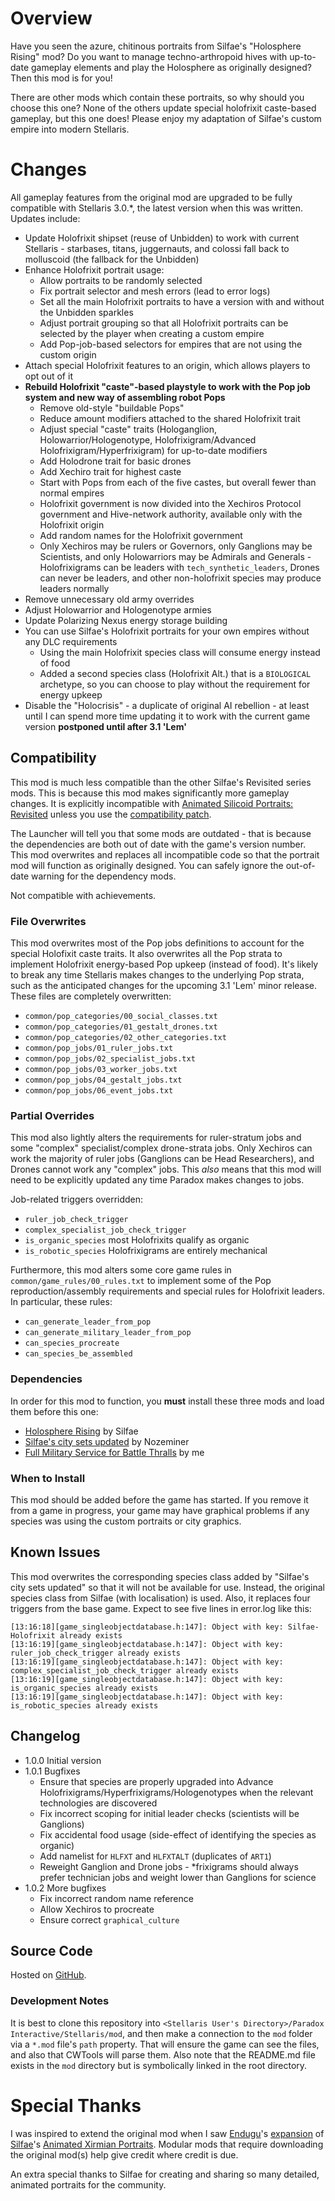 # Overview

Have you seen the azure, chitinous portraits from Silfae's "Holosphere Rising" mod?  Do you want to manage techno-arthropoid hives with up-to-date gameplay elements and play the Holosphere as originally designed?  Then this mod is for you!

There are other mods which contain these portraits, so why should you choose this one?  None of the others update special holofrixit caste-based gameplay, but this one does!  Please enjoy my adaptation of Silfae's custom empire into modern Stellaris.

# Changes

All gameplay features from the original mod are upgraded to be fully compatible with Stellaris 3.0.*, the latest version when this was written.  Updates include:

* Update Holofrixit shipset (reuse of Unbidden) to work with current Stellaris - starbases, titans, juggernauts, and colossi fall back to molluscoid (the fallback for the Unbidden)
* Enhance Holofrixit portrait usage:
    * Allow portraits to be randomly selected
    * Fix portrait selector and mesh errors (lead to error logs)
    * Set all the main Holofrixit portraits to have a version with and without the Unbidden sparkles
    * Adjust portrait grouping so that all Holofrixit portraits can be selected by the player when creating a custom empire
    * Add Pop-job-based selectors for empires that are not using the custom origin
* Attach special Holofrixit features to an origin, which allows players to opt out of it
* **Rebuild Holofrixit "caste"-based playstyle to work with the Pop job system and new way of assembling robot Pops**
    * Remove old-style "buildable Pops"
    * Reduce amount modifiers attached to the shared Holofrixit trait
    * Adjust special "caste" traits (Hologanglion, Holowarrior/Hologenotype, Holofrixigram/Advanced Holofrixigram/Hyperfrixigram) for up-to-date modifiers
    * Add Holodrone trait for basic drones
    * Add Xechiro trait for highest caste
    * Start with Pops from each of the five castes, but overall fewer than normal empires
    * Holofrixit government is now divided into the Xechiros Protocol government and Hive-network authority, available only with the Holofrixit origin
    * Add random names for the Holofrixit government
    * Only Xechiros may be rulers or Governors, only Ganglions may be Scientists, and only Holowarriors may be Admirals and Generals - Holofrixigrams can be leaders with `tech_synthetic_leaders`, Drones can never be leaders, and other non-holofrixit species may produce leaders normally
* Remove unnecessary old army overrides
* Adjust Holowarrior and Hologenotype armies
* Update Polarizing Nexus energy storage building
* You can use Silfae's Holofrixit portraits for your own empires without any DLC requirements
    * Using the main Holofrixit species class will consume energy instead of food
    * Added a second species class (Holofrixit Alt.) that is a `BIOLOGICAL` archetype, so you can choose to play without the requirement for energy upkeep
* Disable the "Holocrisis" - a duplicate of original AI rebellion - at least until I can spend more time updating it to work with the current game version **postponed until after 3.1 'Lem'**

## Compatibility

This mod is much less compatible than the other Silfae's Revisited series mods.  This is because this mod makes significantly more gameplay changes.  It is explicitly incompatible with [Animated Silicoid Portraits: Revisited](https://steamcommunity.com/sharedfiles/filedetails/?id=2579736379) unless you use the [compatibility patch](https://steamcommunity.com/sharedfiles/filedetails/?id=2596642632).

The Launcher will tell you that some mods are outdated - that is because the dependencies are both out of date with the game's version number.  This mod overwrites and replaces all incompatible code so that the portrait mod will function as originally designed.  You can safely ignore the out-of-date warning for the dependency mods.

Not compatible with achievements.

### File Overwrites

This mod overwrites most of the Pop jobs definitions to account for the special Holofixit caste traits.  It also overwrites all the Pop strata to implement Holofrixit energy-based Pop upkeep (instead of food).  It's likely to break any time Stellaris makes changes to the underlying Pop strata, such as the anticipated changes for the upcoming 3.1 'Lem' minor release.  These files are completely overwritten:

* `common/pop_categories/00_social_classes.txt`
* `common/pop_categories/01_gestalt_drones.txt`
* `common/pop_categories/02_other_categories.txt`
* `common/pop_jobs/01_ruler_jobs.txt`
* `common/pop_jobs/02_specialist_jobs.txt`
* `common/pop_jobs/03_worker_jobs.txt`
* `common/pop_jobs/04_gestalt_jobs.txt`
* `common/pop_jobs/06_event_jobs.txt`

### Partial Overrides

This mod also lightly alters the requirements for ruler-stratum jobs and some "complex" specialist/complex drone-strata jobs.  Only Xechiros can work the majority of ruler jobs (Ganglions can be Head Researchers), and Drones cannot work any "complex" jobs.  This _also_ means that this mod will need to be explicitly updated any time Paradox makes changes to jobs.

Job-related triggers overridden:

* `ruler_job_check_trigger`
* `complex_specialist_job_check_trigger`
* `is_organic_species` most Holofrixits qualify as organic
* `is_robotic_species` Holofrixigrams are entirely mechanical

Furthermore, this mod alters some core game rules in `common/game_rules/00_rules.txt` to implement some of the Pop reproduction/assembly requirements and special rules for Holofrixit leaders.  In particular, these rules:

* `can_generate_leader_from_pop`
* `can_generate_military_leader_from_pop`
* `can_species_procreate`
* `can_species_be_assembled`

### Dependencies

In order for this mod to function, you **must** install these three mods and load them before this one:

* [Holosphere Rising](https://steamcommunity.com/sharedfiles/filedetails/?id=868965217) by Silfae
* [Silfae's city sets updated](https://steamcommunity.com/sharedfiles/filedetails/?id=2247427791) by Nozeminer
* [Full Military Service for Battle Thralls](https://steamcommunity.com/sharedfiles/filedetails/?id=2496357447) by me

### When to Install

This mod should be added before the game has started.  If you remove it from a game in progress, your game may have graphical problems if any species was using the custom portraits or city graphics.

## Known Issues

This mod overwrites the corresponding species class added by "Silfae's city sets updated" so that it will not be available for use.  Instead, the original species class from Silfae (with localisation) is used.  Also, it replaces four triggers from the base game.  Expect to see five lines in error.log like this:

```
[13:16:18][game_singleobjectdatabase.h:147]: Object with key: Silfae-Holofrixit already exists
[13:16:19][game_singleobjectdatabase.h:147]: Object with key: ruler_job_check_trigger already exists
[13:16:19][game_singleobjectdatabase.h:147]: Object with key: complex_specialist_job_check_trigger already exists
[13:16:19][game_singleobjectdatabase.h:147]: Object with key: is_organic_species already exists
[13:16:19][game_singleobjectdatabase.h:147]: Object with key: is_robotic_species already exists
```

## Changelog

* 1.0.0 Initial version
* 1.0.1 Bugfixes
    * Ensure that species are properly upgraded into Advance Holofrixigrams/Hyperfrixigrams/Hologenotypes when the relevant technologies are discovered
    * Fix incorrect scoping for initial leader checks (scientists will be Ganglions)
    * Fix accidental food usage (side-effect of identifying the species as organic)
    * Add namelist for `HLFXT` and `HLFXTALT` (duplicates of `ART1`)
    * Reweight Ganglion and Drone jobs - *frixigrams should always prefer technician jobs and weight lower than Ganglions for science
* 1.0.2 More bugfixes
    * Fix incorrect random name reference
    * Allow Xechiros to procreate
    * Ensure correct `graphical_culture`

## Source Code

Hosted on [GitHub](https://github.com/corsairmarks/holosphere_rising_revisited).

### Development Notes

It is best to clone this repository into `<Stellaris User's Directory>/Paradox Interactive/Stellaris/mod`, and then make a connection to the `mod` folder via a `*.mod` file's `path` property.  That will ensure the game can see the files, and also that CWTools will parse them.  Also note that the README.md file exists in the `mod` directory but is symbolically linked in the root directory.

# Special Thanks

I was inspired to extend the original mod when I saw [Endugu](https://steamcommunity.com/profiles/76561198037630876/myworkshopfiles/)'s [expansion](https://steamcommunity.com/sharedfiles/filedetails/?id=1584824947) of [Silfae](https://steamcommunity.com/profiles/76561198021525667/myworkshopfiles/)'s [Animated Xirmian Portraits](https://steamcommunity.com/workshop/filedetails/?id=881118424).  Modular mods that require downloading the original mod(s) help give credit where credit is due.

An extra special thanks to Silfae for creating and sharing so many detailed, animated portraits for the community.